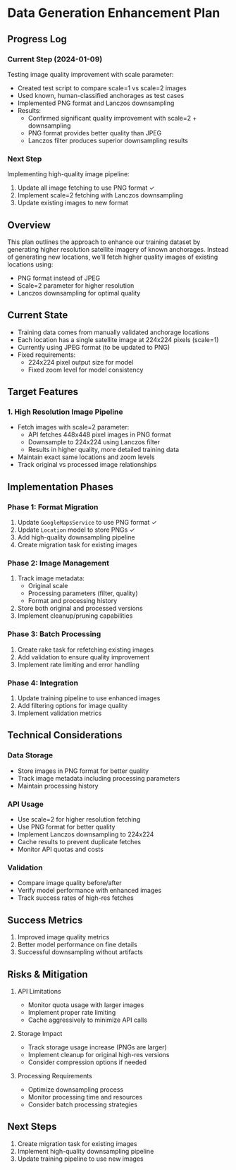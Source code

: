 # Data Generation Enhancement Plan

## Progress Log

### Current Step (2024-01-09)
Testing image quality improvement with scale parameter:
- Created test script to compare scale=1 vs scale=2 images
- Used known, human-classified anchorages as test cases
- Implemented PNG format and Lanczos downsampling
- Results:
  - Confirmed significant quality improvement with scale=2 + downsampling
  - PNG format provides better quality than JPEG
  - Lanczos filter produces superior downsampling results

### Next Step
Implementing high-quality image pipeline:
1. Update all image fetching to use PNG format ✓
2. Implement scale=2 fetching with Lanczos downsampling
3. Update existing images to new format

## Overview
This plan outlines the approach to enhance our training dataset by generating higher resolution satellite imagery of known anchorages. Instead of generating new locations, we'll fetch higher quality images of existing locations using:
- PNG format instead of JPEG
- Scale=2 parameter for higher resolution
- Lanczos downsampling for optimal quality

## Current State
- Training data comes from manually validated anchorage locations
- Each location has a single satellite image at 224x224 pixels (scale=1)
- Currently using JPEG format (to be updated to PNG)
- Fixed requirements:
  - 224x224 pixel output size for model
  - Fixed zoom level for model consistency

## Target Features

### 1. High Resolution Image Pipeline
- Fetch images with scale=2 parameter:
  - API fetches 448x448 pixel images in PNG format
  - Downsample to 224x224 using Lanczos filter
  - Results in higher quality, more detailed training data
- Maintain exact same locations and zoom levels
- Track original vs processed image relationships

## Implementation Phases

### Phase 1: Format Migration
1. Update `GoogleMapsService` to use PNG format ✓
2. Update `Location` model to store PNGs ✓
3. Add high-quality downsampling pipeline
4. Create migration task for existing images

### Phase 2: Image Management
1. Track image metadata:
   - Original scale
   - Processing parameters (filter, quality)
   - Format and processing history
2. Store both original and processed versions
3. Implement cleanup/pruning capabilities

### Phase 3: Batch Processing
1. Create rake task for refetching existing images
2. Add validation to ensure quality improvement
3. Implement rate limiting and error handling

### Phase 4: Integration
1. Update training pipeline to use enhanced images
2. Add filtering options for image quality
3. Implement validation metrics

## Technical Considerations

### Data Storage
- Store images in PNG format for better quality
- Track image metadata including processing parameters
- Maintain processing history

### API Usage
- Use scale=2 for higher resolution fetching
- Use PNG format for better quality
- Implement Lanczos downsampling to 224x224
- Cache results to prevent duplicate fetches
- Monitor API quotas and costs

### Validation
- Compare image quality before/after
- Verify model performance with enhanced images
- Track success rates of high-res fetches

## Success Metrics
1. Improved image quality metrics
2. Better model performance on fine details
3. Successful downsampling without artifacts

## Risks & Mitigation
1. API Limitations
   - Monitor quota usage with larger images
   - Implement proper rate limiting
   - Cache aggressively to minimize API calls

2. Storage Impact
   - Track storage usage increase (PNGs are larger)
   - Implement cleanup for original high-res versions
   - Consider compression options if needed

3. Processing Requirements
   - Optimize downsampling process
   - Monitor processing time and resources
   - Consider batch processing strategies

## Next Steps
1. Create migration task for existing images
2. Implement high-quality downsampling pipeline
3. Update training pipeline to use new images 
